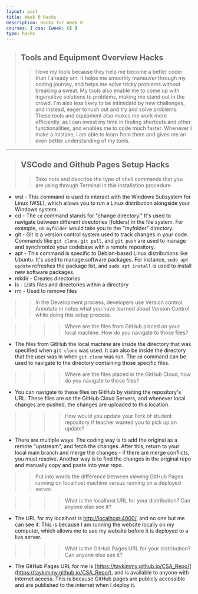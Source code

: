 ```yaml
---
layout: post
title: Week 0 Hacks
description: Hacks for Week 0
courses: { csa: {week: 0} }
type: hacks
---
```

> ## Tools and Equipment Overview Hacks
>>I love my tools because they help me become a better coder than I already am. It helps me smoothly maneuver through my coding journey, and helps me solve tricky problems without breaking a sweat. My tools also enable me to come up with ingenuitive solutions to problems, making me stand out in the crowd. I'm also less likely to be intimidatd by new challenges, and instead, eager to rush out and try and solve problems. These tools and equipment also makes me work more efficiently, as I can invest my time in finding shortcuts and other functionalities, and enables me to code much faster. Whenever I make a mistake, I am able to learn from them and gives me an even better understanding of my tools.

---

> ## VSCode and Github Pages Setup Hacks
>>Take note and describe the type of shell commands that you are using through Terminal in this installation procedure.
- wsl - This command is used to interact with the Windows Subsystem for Linux (WSL), which allows you to run a Linux distribution alongside your Windows system.
- cd - The `cd` command stands for "change directory." It's used to navigate between different directories (folders) in the file system. For example, `cd myfolder` would take you to the "myfolder" directory.
- git -  Git is a version control system used to track changes in your code. Commands like `git clone`, `git pull`, and `git push` are used to manage and synchronize your codebase with a remote repository.
- apt -  This command is specific to Debian-based Linux distributions like Ubuntu. It's used to manage software packages. For instance, `sudo apt update` refreshes the package list, and `sudo apt install` is used to install new software packages.
- mkdir - Creates directories
- ls - Lists files and directories within a directory
- rm - Used to remove files

>>In the Development process, developers use Version control. Annotate in notes what you have learned about Version Control while doing this setup process.

>>>>Where are the files from GitHub placed on your local machine. How do you navigate to those files?
- The files from GitHub the local machine are inside the directory that was specified when `git clone` was used. It can also be inside the directory that the user was in when `git clone` was run. The `cd` command can be used to navigate to the directory containing those specific files.

>>>>Where are the files placed in the GitHub Cloud, how do you navigate to those files?
- You can navigate to these files on GitHub by visiting the repository's URL. These files are on the GitHub Cloud Servers, and whenever local changes are pushed, the changes are uploaded to this location.

>>>>How would you update your Fork of student repository if teacher wanted you to pick up an update?
- There are multiple ways. The coding way is to add the original as a remote "upstream", and fetch the changes. After this, return to your local main branch and merge the changes - if there are merge conflicts, you must resolve. Another way is to find the changes in the original repo and manually copy and paste into your repo.

>>Put into words the difference between viewing GitHub Pages running on localhost machine versus running on a deployed server.

>>>>What is the localhost URL for your distribution? Can anyone else see it?
- The URL for my localhost is [http://localhost:4000/](http://localhost:4000/), and no one but me can see it. This is because I am running the website locally on my computer, which allows me to see my website before it is deployed to a live server.

>>>>What is the GitHub Pages URL for your distribution? Can anyone else see it?
- The GitHub Pages URL for me is [https://taykimmy.github.io/CSA_Repo/](https://taykimmy.github.io/CSA_Repo/), and is available to anyone with internet access. This is because GitHub pages are publicly accessible and are published to the internet when I deploy it.
